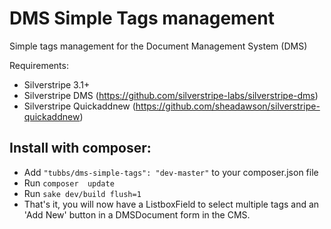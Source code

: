 DMS Simple Tags management
==========================

Simple tags management for the Document Management System (DMS)

Requirements:
- Silverstripe 3.1+
- Silverstripe DMS (https://github.com/silverstripe-labs/silverstripe-dms)
- Silverstripe Quickaddnew (https://github.com/sheadawson/silverstripe-quickaddnew)

Install with composer:
----------------------

- Add `"tubbs/dms-simple-tags": "dev-master"` to your composer.json file
- Run `composer  update`
- Run `sake dev/build flush=1`
- That's it, you will now have a ListboxField to select multiple tags and an 'Add New' button in a DMSDocument form in the CMS.
